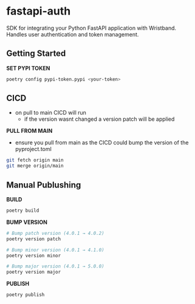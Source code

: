 # fastapi-auth
SDK for integrating your Python FastAPI application with Wristband. Handles user authentication and token management.

## Getting Started
**SET PYPI TOKEN**
```bash
poetry config pypi-token.pypi <your-token>
```

## CICD
- on pull to main CICD will run
    - if the version wasnt changed a version patch will be applied

**PULL FROM MAIN**
- ensure you pull from main as the CICD could bump the version of the pyproject.toml 
```bash
git fetch origin main
git merge origin/main
```


## Manual Publushing
**BUILD**
```bash
poetry build
```
**BUMP VERSION**
```bash
# Bump patch version (4.0.1 → 4.0.2)
poetry version patch

# Bump minor version (4.0.1 → 4.1.0)
poetry version minor

# Bump major version (4.0.1 → 5.0.0)
poetry version major
```
**PUBLISH**
```bash
poetry publish
```